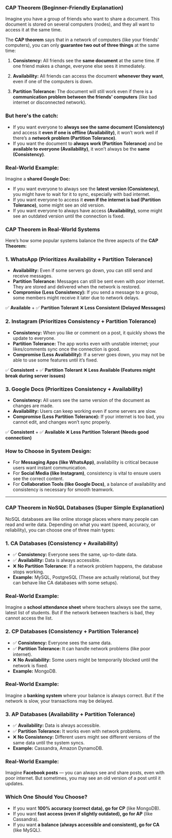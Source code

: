 ### **CAP Theorem (Beginner-Friendly Explanation)**

Imagine you have a group of friends who want to share a document. This document is stored on several computers (nodes), and they all want to access it at the same time.

The **CAP theorem** says that in a network of computers (like your friends’ computers), you can only **guarantee two out of three things** at the same time:

1. **Consistency:**
   All friends see the **same document** at the same time. If one friend makes a change, everyone else sees it immediately.

2. **Availability:**
   All friends can access the document **whenever they want**, even if one of the computers is down.

3. **Partition Tolerance:**
   The document will still work even if there is a **communication problem between the friends' computers** (like bad internet or disconnected network).

### **But here's the catch:**

* If you want everyone to **always see the same document (Consistency)** and access it **even if one is offline (Availability)**, it won’t work well if there’s a **network problem (Partition Tolerance)**.
* If you want the document to **always work (Partition Tolerance)** and be **available to everyone (Availability)**, it won’t always be the **same (Consistency)**.

### **Real-World Example:**

Imagine a **shared Google Doc:**

* If you want everyone to always see the **latest version (Consistency)**, you might have to wait for it to sync, especially with bad internet.
* If you want everyone to access it **even if the internet is bad (Partition Tolerance)**, some might see an old version.
* If you want everyone to always have access **(Availability)**, some might see an outdated version until the connection is fixed.

### **CAP Theorem in Real-World Systems**

Here’s how some popular systems balance the three aspects of the **CAP Theorem:**

### **1. WhatsApp (Prioritizes Availability + Partition Tolerance)**

* **Availability:** Even if some servers go down, you can still send and receive messages.
* **Partition Tolerance:** Messages can still be sent even with poor internet. They are stored and delivered when the network is restored.
* **Compromise (Less Consistency):** If you send a message to a group, some members might receive it later due to network delays.

✅ **Available** + ✅ **Partition Tolerant**
❌ **Less Consistent (Delayed Messages)**

### **2. Instagram (Prioritizes Consistency + Partition Tolerance)**

* **Consistency:** When you like or comment on a post, it quickly shows the update to everyone.
* **Partition Tolerance:** The app works even with unstable internet; your likes/comments sync once the connection is good.
* **Compromise (Less Availability):** If a server goes down, you may not be able to use some features until it’s fixed.

✅ **Consistent** + ✅ **Partition Tolerant**
❌ **Less Available (Features might break during server issues)**

### **3. Google Docs (Prioritizes Consistency + Availability)**

* **Consistency:** All users see the same version of the document as changes are made.
* **Availability:** Users can keep working even if some servers are slow.
* **Compromise (Less Partition Tolerance):** If your internet is too bad, you cannot edit, and changes won’t sync properly.

✅ **Consistent** + ✅ **Available**
❌ **Less Partition Tolerant (Needs good connection)**

### **How to Choose in System Design:**

* For **Messaging Apps (like WhatsApp)**, availability is critical because users want instant communication.
* For **Social Media (like Instagram)**, consistency is vital to ensure users see the correct content.
* For **Collaboration Tools (like Google Docs)**, a balance of availability and consistency is necessary for smooth teamwork.

---

### **CAP Theorem in NoSQL Databases (Super Simple Explanation)**

NoSQL databases are like online storage places where many people can read and write data. Depending on what you want (speed, accuracy, or reliability), you can choose one of three main types:

### **1. CA Databases (Consistency + Availability)**

* ✅ **Consistency:** Everyone sees the same, up-to-date data.
* ✅ **Availability:** Data is always accessible.
* ❌ **No Partition Tolerance:** If a network problem happens, the database stops working.
* **Example:** MySQL, PostgreSQL (These are actually relational, but they can behave like CA databases with some setups).

### **Real-World Example:**

Imagine a **school attendance sheet** where teachers always see the same, latest list of students. But if the network between teachers is bad, they cannot access the list.

### **2. CP Databases (Consistency + Partition Tolerance)**

* ✅ **Consistency:** Everyone sees the same data.
* ✅ **Partition Tolerance:** It can handle network problems (like poor internet).
* ❌ **No Availability:** Some users might be temporarily blocked until the network is fixed.
* **Example:** MongoDB.

### **Real-World Example:**

Imagine a **banking system** where your balance is always correct. But if the network is slow, your transactions may be delayed.

### **3. AP Databases (Availability + Partition Tolerance)**

* ✅ **Availability:** Data is always accessible.
* ✅ **Partition Tolerance:** It works even with network problems.
* ❌ **No Consistency:** Different users might see different versions of the same data until the system syncs.
* **Example:** Cassandra, Amazon DynamoDB.

### **Real-World Example:**

Imagine **Facebook posts** — you can always see and share posts, even with poor internet. But sometimes, you may see an old version of a post until it updates.

### **Which One Should You Choose?**

* If you want **100% accuracy (correct data), go for CP** (like MongoDB).
* If you want **fast access (even if slightly outdated), go for AP** (like Cassandra).
* If you want **a balance (always accessible and consistent), go for CA** (like MySQL).
